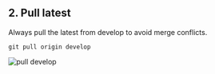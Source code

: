 ## 2. Pull latest

Always pull the latest from develop to avoid merge conflicts.

`git pull origin develop`

![pull develop](http://bigcompass.com/presentations/git-flow-demo/images/pull-develop.png "pull develop")
